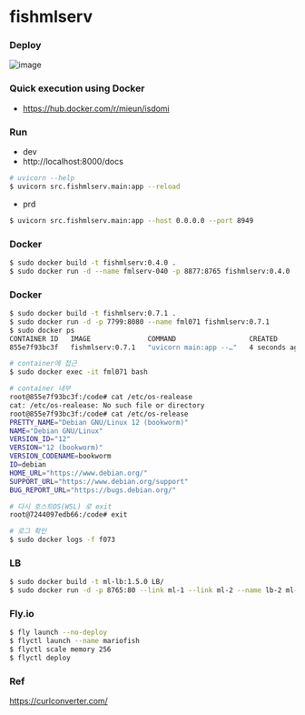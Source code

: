 # fishmlserv

### Deploy
![image](https://github.com/user-attachments/assets/aa0556f8-1873-4adc-af03-69b0a1a69eb4)

### Quick execution using Docker
- https://hub.docker.com/r/mieun/isdomi
### Run
- dev
- http://localhost:8000/docs
```bash
# uvicorn --help
$ uvicorn src.fishmlserv.main:app --reload
```
- prd
```bash
$ uvicorn src.fishmlserv.main:app --host 0.0.0.0 --port 8949
```

### Docker
```bash
$ sudo docker build -t fishmlserv:0.4.0 .
$ sudo docker run -d --name fmlserv-040 -p 8877:8765 fishmlserv:0.4.0
```
### Docker
```bash
$ sudo docker build -t fishmlserv:0.7.1 .
$ sudo docker run -d -p 7799:8080 --name fml071 fishmlserv:0.7.1
$ sudo docker ps
CONTAINER ID   IMAGE              COMMAND                  CREATED         STATUS         PORTS                                       NAMES
855e7f93bc3f   fishmlserv:0.7.1   "uvicorn main:app --…"   4 seconds ago   Up 4 seconds   0.0.0.0:7799->8080/tcp, :::7799->8080/tcp   fml071 

# container에 접근
$ sudo docker exec -it fml071 bash

# container 내부
root@855e7f93bc3f:/code# cat /etc/os-realease
cat: /etc/os-realease: No such file or directory
root@855e7f93bc3f:/code# cat /etc/os-release
PRETTY_NAME="Debian GNU/Linux 12 (bookworm)"
NAME="Debian GNU/Linux"
VERSION_ID="12"
VERSION="12 (bookworm)"
VERSION_CODENAME=bookworm
ID=debian
HOME_URL="https://www.debian.org/"
SUPPORT_URL="https://www.debian.org/support"
BUG_REPORT_URL="https://bugs.debian.org/"

# 다시 호스트OS(WSL) 로 exit
root@7244097edb66:/code# exit

# 로그 확인
$ sudo docker logs -f f073
```

### LB
```bash
$ sudo docker build -t ml-lb:1.5.0 LB/
$ sudo docker run -d -p 8765:80 --link ml-1 --link ml-2 --name lb-2 ml-lb:1.5.0
```

### Fly.io
```bash
$ fly launch --no-deploy
$ flyctl launch --name mariofish
$ flyctl scale memory 256
$ flyctl deploy
```
### Ref
https://curlconverter.com/
